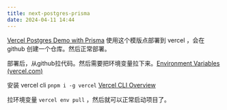 ```yaml
---
title: next-postgres-prisma
date: 2024-04-11 14:44
---
```

[Vercel Postgres Demo with Prisma](https://postgres-prisma-next-speech.vercel.app/) 使用这个模版点部署到 vercel ，会在 github 创建一个仓库。然后正常部署。

部署后，从github拉代码。然后需要把环境变量拉下来。[Environment Variables (vercel.com)](https://vercel.com/docs/projects/environment-variables) 

安装 vercel cli `pnpm i -g vercel`  [Vercel CLI Overview](https://vercel.com/docs/cli) 

拉环境变量 `vercel env pull` ，然后就可以正常启动项目了。






